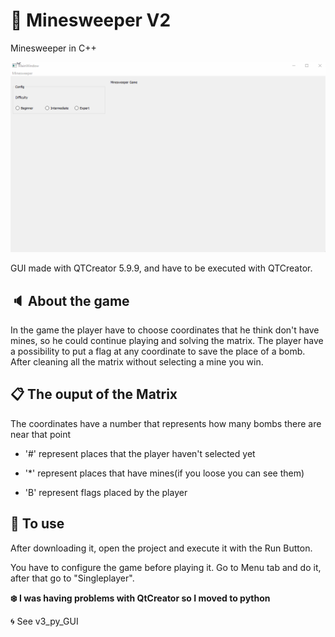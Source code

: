 # :floppy_disk: Minesweeper V2
Minesweeper in C++

![executing](./images/executing.gif)

GUI made with QTCreator 5.9.9, and have to be executed with QTCreator.

## :speaker: About the game
In the game the player have to choose coordinates that he think don't have mines, so he could continue playing and solving the matrix.
The player have a possibility to put a flag at any coordinate to save the place of a bomb.
After cleaning all the matrix without selecting a mine you win.

## :clipboard: The ouput of the Matrix
The coordinates have a number that represents how many bombs there are near that point

- '#' represent places that the player haven't selected yet

- '*' represent places that have mines(if you loose you can see them)

- 'B' represent flags placed by the player

## :running: To use

After downloading it, open the project and execute it with the Run Button.

You have to configure the game before playing it.
Go to Menu tab and do it, after that go to "Singleplayer".

**:snowflake: I was having problems with QtCreator so I moved to python**

:cyclone: See v3_py_GUI